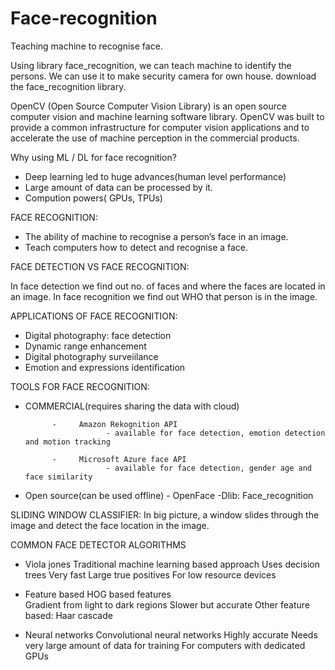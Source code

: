 # Face-recognition
Teaching machine to recognise face.



Using library face_recognition, we can teach machine to identify the persons. We can use it to make security camera for own house.
download the face_recognition library.


OpenCV (Open Source Computer Vision Library) is an open source computer vision and machine learning software library. OpenCV was built to provide a common infrastructure for computer vision applications and to accelerate the use of machine perception in the commercial products. 




Why using ML / DL for face recognition?
* Deep learning led to huge advances(human level performance)
* Large amount of data can be processed by it.
* Compution powers( GPUs, TPUs)


FACE RECOGNITION:
* The ability of machine to recognise a person’s face in an image.
* Teach computers how to detect and recognise a face.

FACE DETECTION VS FACE RECOGNITION:

In face detection we find out no. of faces and where the faces are located in an image.
In face recognition we find out WHO that person is in the image.

APPLICATIONS OF FACE RECOGNITION:
* Digital photography: face detection
* Dynamic range enhancement
* Digital photography surveiilance
* Emotion and expressions identification


TOOLS FOR FACE RECOGNITION:
* COMMERCIAL(requires sharing the data with cloud)

            -     Amazon Rekognition API
                        - available for face detection, emotion detection and motion tracking

            -     Microsoft Azure face API
                        - available for face detection, gender age and face similarity

* Open source(can be used offline)
            - OpenFace
            -Dlib:  Face_recognition



SLIDING WINDOW CLASSIFIER:
In big picture, a window slides through the image and detect the face location in the image.


COMMON FACE DETECTOR ALGORITHMS
* Viola jones
            Traditional machine learning based approach
            Uses decision trees
            Very fast
            Large true positives
            For low resource devices

* Feature based
            HOG based features    
            Gradient from light to dark regions
            Slower but accurate
            Other feature based:
            Haar cascade

* Neural networks
            Convolutional neural networks
            Highly accurate
            Needs very large amount of data for training
            For computers with dedicated GPUs
            
            
